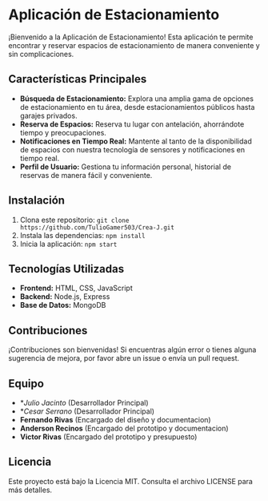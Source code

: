 # Aplicación de Estacionamiento

¡Bienvenido a la Aplicación de Estacionamiento! Esta aplicación te permite encontrar y reservar espacios de estacionamiento de manera conveniente y sin complicaciones.

## Características Principales

- **Búsqueda de Estacionamiento:** Explora una amplia gama de opciones de estacionamiento en tu área, desde estacionamientos públicos hasta garajes privados.
- **Reserva de Espacios:** Reserva tu lugar con antelación, ahorrándote tiempo y preocupaciones.
- **Notificaciones en Tiempo Real:** Mantente al tanto de la disponibilidad de espacios con nuestra tecnología de sensores y notificaciones en tiempo real.
- **Perfil de Usuario:** Gestiona tu información personal, historial de reservas de manera fácil y conveniente.

## Instalación

1. Clona este repositorio: `git clone https://github.com/TulioGamer503/Crea-J.git`
3. Instala las dependencias: `npm install`
4. Inicia la aplicación: `npm start`

## Tecnologías Utilizadas

- **Frontend:** HTML, CSS, JavaScript
- **Backend:** Node.js, Express
- **Base de Datos:** MongoDB

## Contribuciones

¡Contribuciones son bienvenidas! Si encuentras algún error o tienes alguna sugerencia de mejora, por favor abre un issue o envía un pull request.

## Equipo

- **Julio Jacinto* (Desarrollador Principal)
- **Cesar Serrano* (Desarrollador Principal)
- **Fernando Rivas** (Encargado del diseño y documentacion)
- **Anderson Recinos** (Encargado del prototipo y documentacion)
- **Victor Rivas** (Encargado del prototipo y presupuesto)

## Licencia

Este proyecto está bajo la Licencia MIT. Consulta el archivo LICENSE para más detalles.
